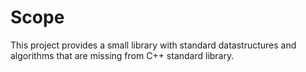 # Scope

This project provides a small library with standard datastructures and algorithms
that are missing from C++ standard library.
